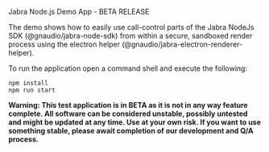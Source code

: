 Jabra Node.js Demo App - BETA RELEASE

The demo shows how to easily use call-control parts of the Jabra NodeJs SDK (@gnaudio/jabra-node-sdk) from within a secure, sandboxed render process using the electron helper (@gnaudio/jabra-electron-renderer-helper).

To run the application open a command shell and execute the following:

```
npm install
npm run start
```

**Warning: This test application is in BETA as it is not in any way feature complete. All software can be considered unstable, possibly untested and might be updated at any time. Use at your own risk. If you want to use something stable, please await completion of our development and Q/A process.**